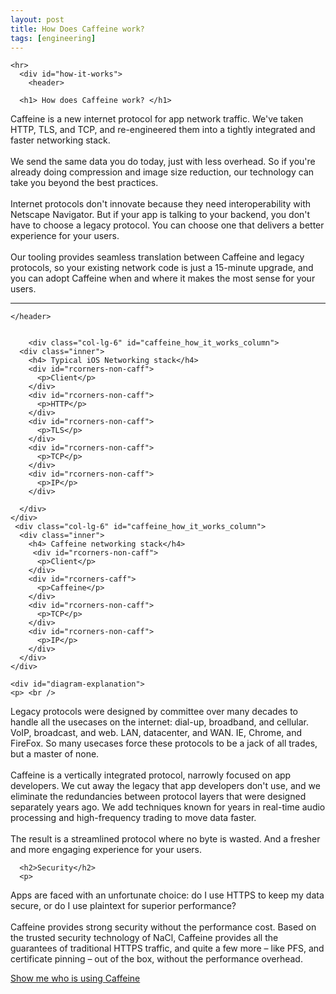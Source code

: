 ```yaml
---
layout: post
title: How Does Caffeine work?
tags: [engineering]
---
```



<section>
    
    <hr>
      <div id="how-it-works">
        <header>

      <h1> How does Caffeine work? </h1>
<p>Caffeine is a new internet protocol for app network traffic. We've taken HTTP, TLS, and TCP, and re-engineered them into a tightly integrated and faster networking stack.
<br />
<br />
We send the same data you do today, just with less overhead. So if you're already doing compression and image size reduction, our technology can take you beyond the best practices.
<br />
<br />
Internet protocols don't innovate because they need interoperability with Netscape Navigator. But if your app is talking to your backend, you don't have to choose a legacy protocol. You can choose one that delivers a better experience for your users.
<br />
<br />
Our tooling provides seamless translation between Caffeine and legacy protocols, so your existing network code is just a 15-minute upgrade, and you can adopt Caffeine when and where it makes the most sense for your users.</p>
        <hr />

    </header>


        <div class="col-lg-6" id="caffeine_how_it_works_column">
      <div class="inner">
        <h4> Typical iOS Networking stack</h4>
        <div id="rcorners-non-caff">
          <p>Client</p>
        </div>
        <div id="rcorners-non-caff">
          <p>HTTP</p>
        </div>
        <div id="rcorners-non-caff">
          <p>TLS</p>
        </div>
        <div id="rcorners-non-caff">
          <p>TCP</p>
        </div>
        <div id="rcorners-non-caff">
          <p>IP</p>
        </div>
       
      </div>
    </div>
     <div class="col-lg-6" id="caffeine_how_it_works_column">
      <div class="inner">
        <h4> Caffeine networking stack</h4>
         <div id="rcorners-non-caff">
          <p>Client</p>
        </div>
        <div id="rcorners-caff">
          <p>Caffeine</p>
        </div>
        <div id="rcorners-non-caff">
          <p>TCP</p>
        </div>
        <div id="rcorners-non-caff">
          <p>IP</p>
        </div>
      </div>
    </div>

    <div id="diagram-explanation">
    <p> <br />
Legacy protocols were designed by committee over many decades to handle all the usecases on the internet: dial-up, broadband, and cellular. VoIP, broadcast, and web. LAN, datacenter, and WAN. IE, Chrome, and FireFox. So many usecases force these protocols to be a jack of all trades, but a master of none.
<br />
<br />
Caffeine is a vertically integrated protocol, narrowly focused on app developers. We cut away the legacy that app developers don't use, and we eliminate the redundancies between protocol layers that were designed separately years ago. We add techniques known for years in real-time audio processing and high-frequency trading to move data faster.
<br />
<br />
The result is a streamlined protocol where no byte is wasted. And a fresher and more engaging experience for your users.

</p>
</div>

     
      <h2>Security</h2>
      <p>
Apps are faced with an unfortunate choice: do I use HTTPS to keep my data secure, or do I use plaintext for superior performance?
<br />
<br />
Caffeine provides strong security without the performance cost. Based on the trusted security technology of NaCl, Caffeine provides all the guarantees of traditional HTTPS traffic, and quite a few more – like PFS, and certificate pinning – out of the box, without the performance overhead.
</p>
</div>

<div class='text-center'>
<a href='/customers' class='btn btn-warning btn-lg btn-sidepadding'>Show me who is using Caffeine</a>
</div>
<br />
<!--   <h4> Caffeine is loved by these fine companies...</h4>
  <div class="text-center">
    <img src="{{ site.baseurl }}/img/logoboard.png" />
  </div> -->
</section>

<!-- <div class="text-center">
  <img src="{{ site.baseurl }}/img/logoboard.png" />
</div>

 -->
